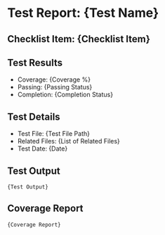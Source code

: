 # Test Report: {Test Name}

## Checklist Item: {Checklist Item}

## Test Results
- Coverage: {Coverage %}
- Passing: {Passing Status}
- Completion: {Completion Status}

## Test Details
- Test File: {Test File Path}
- Related Files: {List of Related Files}
- Test Date: {Date}

## Test Output
```
{Test Output}
```

## Coverage Report
```
{Coverage Report}
```
